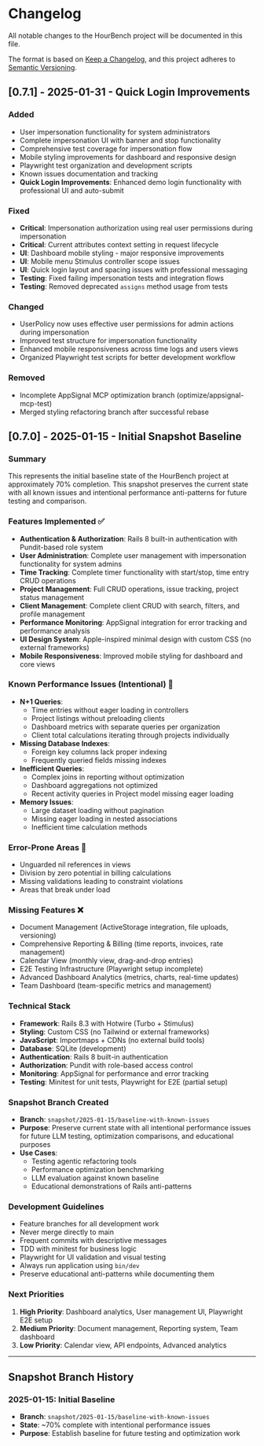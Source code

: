 # Changelog

All notable changes to the HourBench project will be documented in this file.

The format is based on [Keep a Changelog](https://keepachangelog.com/en/1.0.0/),
and this project adheres to [Semantic Versioning](https://semver.org/spec/v2.0.0.html).

## [0.7.1] - 2025-01-31 - Quick Login Improvements

### Added
- User impersonation functionality for system administrators
- Complete impersonation UI with banner and stop functionality
- Comprehensive test coverage for impersonation flow
- Mobile styling improvements for dashboard and responsive design
- Playwright test organization and development scripts
- Known issues documentation and tracking
- **Quick Login Improvements**: Enhanced demo login functionality with professional UI and auto-submit

### Fixed
- **Critical**: Impersonation authorization using real user permissions during impersonation
- **Critical**: Current attributes context setting in request lifecycle
- **UI**: Dashboard mobile styling - major responsive improvements
- **UI**: Mobile menu Stimulus controller scope issues
- **UI**: Quick login layout and spacing issues with professional messaging
- **Testing**: Fixed failing impersonation tests and integration flows
- **Testing**: Removed deprecated `assigns` method usage from tests

### Changed
- UserPolicy now uses effective user permissions for admin actions during impersonation
- Improved test structure for impersonation functionality
- Enhanced mobile responsiveness across time logs and users views
- Organized Playwright test scripts for better development workflow

### Removed
- Incomplete AppSignal MCP optimization branch (optimize/appsignal-mcp-test)
- Merged styling refactoring branch after successful rebase

## [0.7.0] - 2025-01-15 - Initial Snapshot Baseline

### Summary
This represents the initial baseline state of the HourBench project at approximately 70% completion. This snapshot preserves the current state with all known issues and intentional performance anti-patterns for future testing and comparison.

### Features Implemented ✅
- **Authentication & Authorization**: Rails 8 built-in authentication with Pundit-based role system
- **User Administration**: Complete user management with impersonation functionality for system admins
- **Time Tracking**: Complete timer functionality with start/stop, time entry CRUD operations
- **Project Management**: Full CRUD operations, issue tracking, project status management
- **Client Management**: Complete client CRUD with search, filters, and profile management
- **Performance Monitoring**: AppSignal integration for error tracking and performance analysis
- **UI Design System**: Apple-inspired minimal design with custom CSS (no external frameworks)
- **Mobile Responsiveness**: Improved mobile styling for dashboard and core views

### Known Performance Issues (Intentional) 🐛
- **N+1 Queries**: 
  - Time entries without eager loading in controllers
  - Project listings without preloading clients
  - Dashboard metrics with separate queries per organization
  - Client total calculations iterating through projects individually
- **Missing Database Indexes**: 
  - Foreign key columns lack proper indexing
  - Frequently queried fields missing indexes
- **Inefficient Queries**:
  - Complex joins in reporting without optimization
  - Dashboard aggregations not optimized
  - Recent activity queries in Project model missing eager loading
- **Memory Issues**:
  - Large dataset loading without pagination
  - Missing eager loading in nested associations
  - Inefficient time calculation methods

### Error-Prone Areas 🚨
- Unguarded nil references in views
- Division by zero potential in billing calculations
- Missing validations leading to constraint violations
- Areas that break under load

### Missing Features ❌
- Document Management (ActiveStorage integration, file uploads, versioning)
- Comprehensive Reporting & Billing (time reports, invoices, rate management)
- Calendar View (monthly view, drag-and-drop entries)
- E2E Testing Infrastructure (Playwright setup incomplete)
- Advanced Dashboard Analytics (metrics, charts, real-time updates)
- Team Dashboard (team-specific metrics and management)

### Technical Stack
- **Framework**: Rails 8.3 with Hotwire (Turbo + Stimulus)
- **Styling**: Custom CSS (no Tailwind or external frameworks)
- **JavaScript**: Importmaps + CDNs (no external build tools)
- **Database**: SQLite (development)
- **Authentication**: Rails 8 built-in authentication
- **Authorization**: Pundit with role-based access control
- **Monitoring**: AppSignal for performance and error tracking
- **Testing**: Minitest for unit tests, Playwright for E2E (partial setup)

### Snapshot Branch Created
- **Branch**: `snapshot/2025-01-15/baseline-with-known-issues`
- **Purpose**: Preserve current state with all intentional performance issues for future LLM testing, optimization comparisons, and educational purposes
- **Use Cases**: 
  - Testing agentic refactoring tools
  - Performance optimization benchmarking
  - LLM evaluation against known baseline
  - Educational demonstrations of Rails anti-patterns

### Development Guidelines
- Feature branches for all development work
- Never merge directly to main
- Frequent commits with descriptive messages
- TDD with minitest for business logic
- Playwright for UI validation and visual testing
- Always run application using `bin/dev`
- Preserve educational anti-patterns while documenting them

### Next Priorities
1. **High Priority**: Dashboard analytics, User management UI, Playwright E2E setup
2. **Medium Priority**: Document management, Reporting system, Team dashboard
3. **Low Priority**: Calendar view, API endpoints, Advanced analytics

---

## Snapshot Branch History

### 2025-01-15: Initial Baseline
- **Branch**: `snapshot/2025-01-15/baseline-with-known-issues`
- **State**: ~70% complete with intentional performance issues
- **Purpose**: Establish baseline for future testing and optimization work
